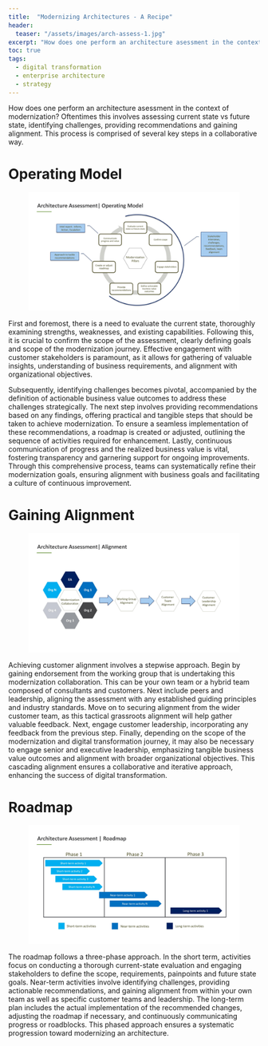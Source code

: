 ```yaml
---
title:  "Modernizing Architectures - A Recipe"
header:
  teaser: "/assets/images/arch-assess-1.jpg"
excerpt: "How does one perform an architecture asessment in the context of modernization? Oftentimes this involves assessing current state vs future state, identifying challenges, providing recommendations and gaining alignment."
toc: true
tags:
  - digital transformation
  - enterprise architecture
  - strategy
---
```

How does one perform an architecture asessment in the context of modernization? Oftentimes this involves assessing current state vs future state, identifying challenges, providing recommendations and gaining alignment. This process is comprised of several key steps in a collaborative way.

# Operating Model
<figure>
    <a href="/assets/images/arch-assess-1.jpg"><img src="/assets/images/arch-assess-1.jpg"></a>
</figure>

First and foremost, there is a need to evaluate the current state, thoroughly examining strengths, weaknesses, and existing capabilities. Following this, it is crucial to confirm the scope of the assessment, clearly defining goals and scope of the modernization journey.  Effective engagement with customer stakeholders is paramount, as it allows for gathering of valuable insights, understanding of business requirements, and alignment with organizational objectives. 

Subsequently, identifying challenges becomes pivotal, accompanied by the definition of actionable business value outcomes to address these challenges strategically. The next step involves providing recommendations based on any findings, offering practical and tangible steps that should be taken to achieve modernization. To ensure a seamless implementation of these recommendations, a roadmap is created or adjusted, outlining the sequence of activities required for enhancement. Lastly, continuous communication of progress and the realized business value is vital, fostering transparency and garnering support for ongoing improvements. Through this comprehensive process, teams can systematically refine their modernization goals, ensuring alignment with business goals and facilitating a culture of continuous improvement.

# Gaining Alignment
<figure>
    <a href="/assets/images/arch-assess-2.jpg"><img src="/assets/images/arch-assess-2.jpg"></a>
</figure>

Achieving customer alignment involves a stepwise approach. Begin by gaining endorsement from the working group that is undertaking this modernization collaboration. This can be your own team or a hybrid team composed of consultants and customers. Next include peers and leadership, aligning the assessment with any established guiding principles and industry standards. Move on to securing alignment from the wider customer team, as this tactical grassroots alignment will help gather valuable feedback.  Next, engage customer leadership, incorporating any feedback from the previous step. Finally, depending on the scope of the modernization and digital transformation journey, it may also be necessary to engage senior and executive leadership, emphasizing tangible business value outcomes and alignment with broader organizational objectives. This cascading alignment ensures a collaborative and iterative approach, enhancing the success of digital transformation.

# Roadmap
<figure>
    <a href="/assets/images/arch-assess-3.jpg"><img src="/assets/images/arch-assess-3.jpg"></a>
</figure>

The roadmap follows a three-phase approach. In the short term, activities focus on conducting a thorough current-state evaluation and engaging stakeholders to define the scope, requirements, painpoints and future state goals. Near-term activities involve identifying challenges, providing actionable recommendations, and gaining alignment from within your own team as well as specific customer teams and leadership. The long-term plan includes the actual implementation of the recommended changes, adjusting the roadmap if necessary, and continuously communicating progress or roadblocks. This phased approach ensures a systematic progression toward modernizing an architecture. 
